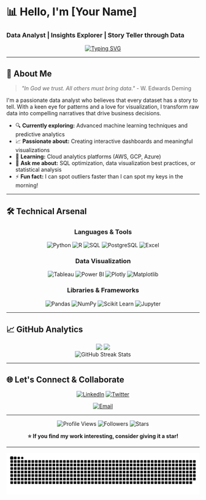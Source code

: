 # 📊 Hello, I'm [Your Name] 
### Data Analyst | Insights Explorer | Story Teller through Data

<div align="center">
  
[![Typing SVG](https://readme-typing-svg.herokuapp.com?font=Fira+Code&weight=500&size=22&pause=1000&color=2E9EF7&center=true&vCenter=true&width=600&lines=Turning+Data+into+Actionable+Insights;Building+Beautiful+Visualizations;SQL+%7C+Python+%7C+R+%7C+Tableau;Always+Learning%2C+Always+Growing)](https://git.io/typing-svg)

</div>

---

## 🎯 About Me

> *"In God we trust. All others must bring data."* - W. Edwards Deming

I'm a passionate data analyst who believes that every dataset has a story to tell. With a keen eye for patterns and a love for visualization, I transform raw data into compelling narratives that drive business decisions.

- 🔍 **Currently exploring:** Advanced machine learning techniques and predictive analytics
- 📈 **Passionate about:** Creating interactive dashboards and meaningful visualizations
- 🌱 **Learning:** Cloud analytics platforms (AWS, GCP, Azure)
- 💬 **Ask me about:** SQL optimization, data visualization best practices, or statistical analysis
- ⚡ **Fun fact:** I can spot outliers faster than I can spot my keys in the morning!

---

## 🛠️ Technical Arsenal

<div align="center">

### Languages & Tools
![Python](https://img.shields.io/badge/Python-3776AB?style=for-the-badge&logo=python&logoColor=white)
![R](https://img.shields.io/badge/R-276DC3?style=for-the-badge&logo=r&logoColor=white)
![SQL](https://img.shields.io/badge/MySQL-005C84?style=for-the-badge&logo=mysql&logoColor=white)
![PostgreSQL](https://img.shields.io/badge/PostgreSQL-316192?style=for-the-badge&logo=postgresql&logoColor=white)
![Excel](https://img.shields.io/badge/Microsoft_Excel-217346?style=for-the-badge&logo=microsoft-excel&logoColor=white)

### Data Visualization
![Tableau](https://img.shields.io/badge/Tableau-E97627?style=for-the-badge&logo=Tableau&logoColor=white)
![Power BI](https://img.shields.io/badge/PowerBI-F2C811?style=for-the-badge&logo=Power%20BI&logoColor=white)
![Plotly](https://img.shields.io/badge/Plotly-239120?style=for-the-badge&logo=plotly&logoColor=white)
![Matplotlib](https://img.shields.io/badge/Matplotlib-11557c?style=for-the-badge&logo=python&logoColor=white)

### Libraries & Frameworks
![Pandas](https://img.shields.io/badge/Pandas-2C2D72?style=for-the-badge&logo=pandas&logoColor=white)
![NumPy](https://img.shields.io/badge/Numpy-777BB4?style=for-the-badge&logo=numpy&logoColor=white)
![Scikit Learn](https://img.shields.io/badge/scikit_learn-F7931E?style=for-the-badge&logo=scikit-learn&logoColor=white)
![Jupyter](https://img.shields.io/badge/Jupyter-F37626.svg?&style=for-the-badge&logo=Jupyter&logoColor=white)

</div>

---

## 📈 GitHub Analytics

<div align="center">
  <img height="180em" src="https://github-readme-stats.vercel.app/api?username=yourusername&show_icons=true&theme=tokyonight&include_all_commits=true&count_private=true"/>
  <img height="180em" src="https://github-readme-stats.vercel.app/api/top-langs/?username=yourusername&layout=compact&langs_count=8&theme=tokyonight"/>
</div>

<div align="center">
  <img src="https://github-readme-streak-stats.herokuapp.com/?user=yourusername&theme=tokyonight" alt="GitHub Streak Stats">
</div>

---

<!-- ## 🏆 Featured Projects

<div align="center">

### 📊 [Sales Performance Dashboard](https://github.com/yourusername/sales-dashboard)
*Interactive Tableau dashboard analyzing quarterly sales trends*
![Tableau](https://img.shields.io/badge/Tableau-E97627?style=flat-square&logo=Tableau&logoColor=white)
![Python](https://img.shields.io/badge/Python-3776AB?style=flat-square&logo=python&logoColor=white)

### 🎯 [Customer Segmentation Analysis](https://github.com/yourusername/customer-segmentation)
*K-means clustering to identify customer segments for targeted marketing*
![Python](https://img.shields.io/badge/Python-3776AB?style=flat-square&logo=python&logoColor=white)
![Scikit Learn](https://img.shields.io/badge/scikit_learn-F7931E?style=flat-square&logo=scikit-learn&logoColor=white)

### 📈 [Financial Market Predictor](https://github.com/yourusername/market-predictor)
*Time series analysis and prediction model for stock prices*
![R](https://img.shields.io/badge/R-276DC3?style=flat-square&logo=r&logoColor=white)
![TensorFlow](https://img.shields.io/badge/TensorFlow-FF6F00?style=flat-square&logo=tensorflow&logoColor=white)

</div> -->

<!-- ---

## 🎨 Data Visualization Gallery -->
<!-- 
<div align="center">
  
*"A picture is worth a thousand data points"*

<!-- Add screenshots of your best visualizations here -->
<!-- ![Visualization 1](https://via.placeholder.com/300x200/2E9EF7/FFFFFF?text=Your+Amazing+Viz+1)
![Visualization 2](https://via.placeholder.com/300x200/FF6B6B/FFFFFF?text=Your+Amazing+Viz+2)
![Visualization 3](https://via.placeholder.com/300x200/4ECDC4/FFFFFF?text=Your+Amazing+Viz+3)

</div> --> 

<!-- --- -->
<!-- 
## 📜 Recent Blog Posts & Articles

<!-- BLOG-POST-LIST:START -->
<!-- - 📊 [5 SQL Window Functions Every Data Analyst Should Master](https://yourblog.com/sql-window-functions)
- 🎨 [Creating Compelling Data Stories with Tableau](https://yourblog.com/tableau-storytelling)
- 🤖 [Introduction to Automated Data Pipelines](https://yourblog.com/data-pipelines)
- 📈 [Statistical Significance: What It Really Means](https://yourblog.com/statistical-significance) -->
<!-- BLOG-POST-LIST:END -->

<!-- 
## 📊 Weekly Development Breakdown -->

<!-- START_SECTION:waka
```text
Python       12 hrs 30 mins  ████████████░░░  45.2%
SQL          8 hrs 15 mins   ███████░░░░░░░░  29.8%
R            4 hrs 20 mins   ████░░░░░░░░░░░  15.7%
Tableau      2 hrs 35 mins   ██░░░░░░░░░░░░░   9.3%
```
<!--END_SECTION:waka-->


<!-- ## 🏅 Achievements & Certifications

<div align="center">

[![Tableau Certified](https://img.shields.io/badge/Tableau-Certified_Desktop_Specialist-E97627?style=for-the-badge&logo=tableau)](https://www.tableau.com/learn/certification)
[![Google Analytics](https://img.shields.io/badge/Google_Analytics-Certified-4285F4?style=for-the-badge&logo=google-analytics)](https://analytics.google.com/analytics/academy/)
[![AWS](https://img.shields.io/badge/AWS-Cloud_Practitioner-FF9900?style=for-the-badge&logo=amazon-aws)](https://aws.amazon.com/certification/)

</div>

--- -->

## 🌐 Let's Connect & Collaborate

<div align="center">

[![LinkedIn](https://img.shields.io/badge/LinkedIn-0077B5?style=for-the-badge&logo=linkedin&logoColor=white)](https://linkedin.com/in/GowthamSelvamurthy)
[![Twitter](https://img.shields.io/badge/Twitter-1DA1F2?style=for-the-badge&logo=twitter&logoColor=white)](https://twitter.com/yourhandle)
<!-- [![Kaggle](https://img.shields.io/badge/Kaggle-20BEFF?style=for-the-badge&logo=kaggle&logoColor=white)](https://kaggle.com/yourprofile)
[![Portfolio](https://img.shields.io/badge/Portfolio-FF5722?style=for-the-badge&logo=todoist&logoColor=white)](https://yourportfolio.com) -->
[![Email](https://img.shields.io/badge/Email-D14836?style=for-the-badge&logo=gmail&logoColor=white)](mailto:Gowtham.Selvamurthy@proton.me)

</div>

---

<div align="center">

<!-- ### 💭 Data Quote of the Day
*"Data is not information, information is not knowledge, knowledge is not understanding, understanding is not wisdom."*
**- Clifford Stoll**

--- -->

![Profile Views](https://komarev.com/ghpvc/?username=yourusername&color=2E9EF7&style=for-the-badge)
![Followers](https://img.shields.io/github/followers/yourusername?style=for-the-badge&color=2E9EF7)
![Stars](https://img.shields.io/github/stars/yourusername?style=for-the-badge&color=2E9EF7)

**⭐ If you find my work interesting, consider giving it a star!**

</div>

---

<div align="center">
  <img src="https://raw.githubusercontent.com/Platane/snk/output/github-contribution-grid-snake.svg" alt="Snake animation" />
</div>
